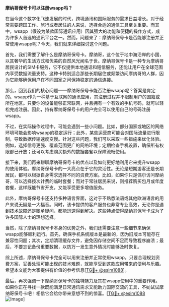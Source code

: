 **摩纳哥保号卡可以注册wsapp吗？**

在当今这个数字化飞速发展的时代，跨境通讯和国际服务的需求日益增长。对于经常需要跨国工作、旅行或者居住的人来说，选择合适的通信工具至关重要。而其中，wsapp（假设为某款国际通讯应用）因其强大的功能和便捷的操作方式，成为许多人首选的通讯平台之一。然而，问题来了：摩纳哥保号卡是否能够注册并正常使用wsapp呢？今天，我们就来详细探讨这个问题。

首先，我们需要了解什么是摩纳哥保号卡。摩纳哥，这个位于地中海沿岸的小国，以其奢华的生活方式和优美的自然风光闻名于世。摩纳哥保号卡是一种专为摩纳哥居民设计的SIM卡服务，它不仅提供本地通话和短信服务，还能让用户在全球范围内享受数据流量支持。这种卡特别适合那些长期居住或频繁访问摩纳哥的人群，因为它能够确保用户在不同国家之间保持稳定的通信连接。

那么，回到我们的核心问题——摩纳哥保号卡能否注册wsapp呢？答案是肯定的。wsapp作为一种基于互联网的通讯应用，其注册过程并不限制用户的国籍或所在地区。只要你的设备能够正常联网，并且拥有一个有效的手机号码，就可以轻松完成注册。因此，持有摩纳哥保号卡的用户完全可以使用自己的号码注册wsapp。

不过，在实际操作过程中，可能会遇到一些小问题。比如，部分国家或地区的网络环境可能会影响wsapp的稳定运行；此外，某些运营商可能会对国际流量进行限制，导致数据传输速度变慢。针对这些问题，我们可以采取一些措施来优化体验。例如，选择信号更强、覆盖范围更广的网络环境；定期检查手机设置，确保所有权限都已开放；还可以考虑购买额外的数据套餐以保障流畅使用。

接下来，我们再来聊聊摩纳哥保号卡的优点以及如何更好地利用它来提升wsapp的使用体验。摩纳哥保号卡的一大亮点在于它的灵活性。无论是短期游客还是长期居民，都可以根据自身需求选择不同的资费方案。比如，如果你只是偶尔访问摩纳哥，可以选择按次计费的临时套餐；而对于常驻居民来说，则推荐购买包月或年度套餐，这样既能节省开支，又能享受更多增值服务。

此外，摩纳哥保号卡还支持多种语言界面，这对于不熟悉法语或其他欧洲语言的用户来说无疑是一大福音。同时，该卡提供的客户服务也非常专业高效，无论你是遇到技术故障还是账单疑问，都能迅速得到解决。这些特点使得摩纳哥保号卡成为了许多国际人士的理想选择。

当然，除了摩纳哥保号卡本身的优势之外，我们还需要注意一些细节来确保wsapp能够顺利运行。首先，确保手机系统版本是最新的，因为旧版本可能存在兼容性问题；其次，定期清理缓存文件，避免因存储空间不足而导致程序崩溃；最后，不要忘记备份重要数据，以防万一发生意外情况时能够及时恢复。

综上所述，摩纳哥保号卡完全可以用来注册并正常使用wsapp。只要合理规划资费方案，妥善处理可能出现的技术难题，就能享受到这款应用带来的便利与乐趣。希望本文能为大家提供有价值的参考信息[[TG💪+ @esim1088](https://t.me/s/esim1088)]。

最后，再次强调一下摩纳哥保号卡的独特魅力及其在wsapp使用中的重要作用。如果你正在寻找一款既能满足日常通讯需求又能助力国际交流的工具，不妨试试摩纳哥保号卡吧！相信它会给你带来意想不到的惊喜。[[TG💪+ @esim1088](https://t.me/s/esim1088) ![Image](https://i.postimg.cc/4NQfJmqS/Snipaste-2025-05-13-00-14-12.png)]